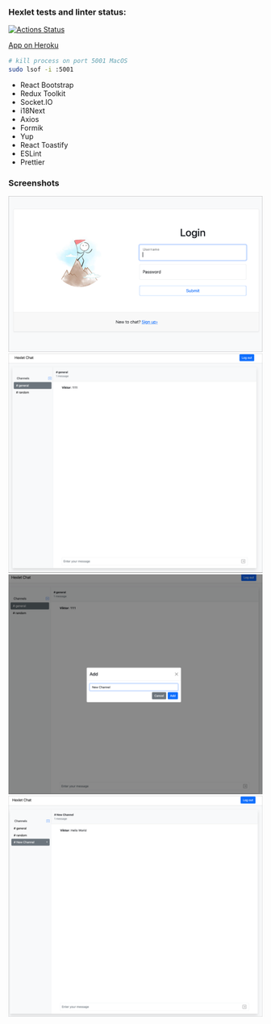 ### Hexlet tests and linter status:
[![Actions Status](https://github.com/kasapvictor/frontend-project-lvl4/workflows/hexlet-check/badge.svg)](https://github.com/kasapvictor/frontend-project-lvl4/actions)

[App on Heroku](https://frontend-lvl-4.herokuapp.com/)

```bash
# kill process on port 5001 MacOS 
sudo lsof -i :5001
```

- React Bootstrap
- Redux Toolkit
- Socket.IO
- i18Next
- Axios
- Formik
- Yup
- React Toastify
- ESLint
- Prettier

### Screenshots

![Screenshot 1](./screenshots/Login.png)
![Screenshot 2](./screenshots/Channel.png)
![Screenshot 3](./screenshots/New-Channel.png)
![Screenshot 4](./screenshots/Chat.png)

